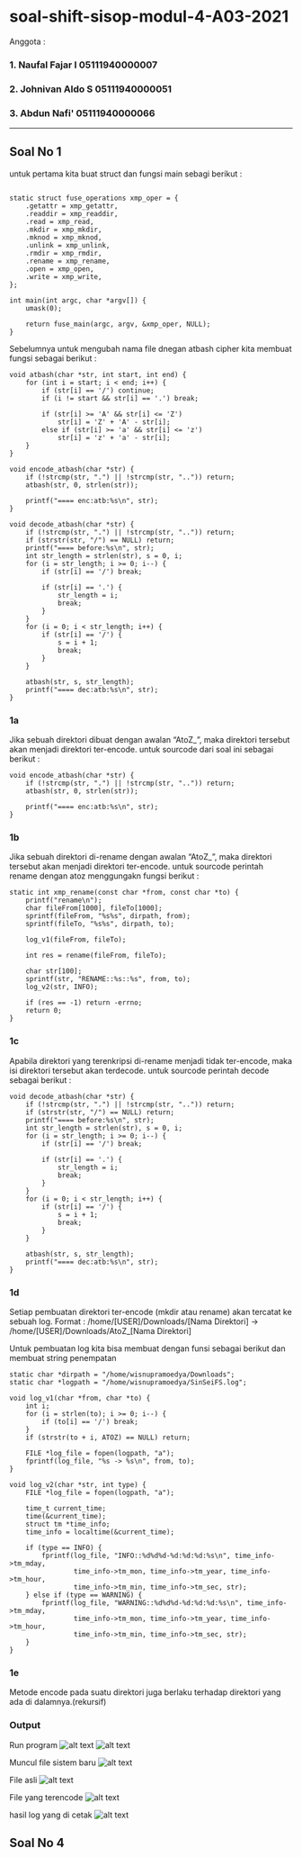 # soal-shift-sisop-modul-4-A03-2021

Anggota : 

### 1. Naufal Fajar  I  05111940000007
### 2. Johnivan Aldo S  05111940000051 
### 3. Abdun Nafi'      05111940000066
***

## Soal No 1

untuk pertama kita buat struct dan fungsi main sebagi berikut :
```

static struct fuse_operations xmp_oper = {
    .getattr = xmp_getattr,
    .readdir = xmp_readdir,
    .read = xmp_read,
    .mkdir = xmp_mkdir,
    .mknod = xmp_mknod,
    .unlink = xmp_unlink,
    .rmdir = xmp_rmdir,
    .rename = xmp_rename,
    .open = xmp_open,
    .write = xmp_write,
};

int main(int argc, char *argv[]) {
    umask(0);

    return fuse_main(argc, argv, &xmp_oper, NULL);
}
```

Sebelumnya untuk mengubah nama file dnegan atbash cipher kita membuat fungsi sebagai berikut :
```
void atbash(char *str, int start, int end) {
    for (int i = start; i < end; i++) {
        if (str[i] == '/') continue;
        if (i != start && str[i] == '.') break;

        if (str[i] >= 'A' && str[i] <= 'Z')
            str[i] = 'Z' + 'A' - str[i];
        else if (str[i] >= 'a' && str[i] <= 'z')
            str[i] = 'z' + 'a' - str[i];
    }
}

void encode_atbash(char *str) {
    if (!strcmp(str, ".") || !strcmp(str, "..")) return;
    atbash(str, 0, strlen(str));

    printf("==== enc:atb:%s\n", str);
}

void decode_atbash(char *str) {
    if (!strcmp(str, ".") || !strcmp(str, "..")) return;
    if (strstr(str, "/") == NULL) return;
    printf("==== before:%s\n", str);
    int str_length = strlen(str), s = 0, i;
    for (i = str_length; i >= 0; i--) {
        if (str[i] == '/') break;

        if (str[i] == '.') {
            str_length = i;
            break;
        }
    }
    for (i = 0; i < str_length; i++) {
        if (str[i] == '/') {
            s = i + 1;
            break;
        }
    }

    atbash(str, s, str_length);
    printf("==== dec:atb:%s\n", str);
}
```
### 1a
Jika sebuah direktori dibuat dengan awalan “AtoZ_”, maka direktori tersebut akan menjadi direktori ter-encode.
untuk sourcode dari soal ini sebagai berikut : 

```
void encode_atbash(char *str) {
    if (!strcmp(str, ".") || !strcmp(str, "..")) return;
    atbash(str, 0, strlen(str));

    printf("==== enc:atb:%s\n", str);
} 
```

### 1b
Jika sebuah direktori di-rename dengan awalan “AtoZ_”, maka direktori tersebut akan menjadi direktori ter-encode.
untuk sourcode perintah rename dengan atoz menggungakn fungsi berikut :

```
static int xmp_rename(const char *from, const char *to) {
    printf("rename\n");
    char fileFrom[1000], fileTo[1000];
    sprintf(fileFrom, "%s%s", dirpath, from);
    sprintf(fileTo, "%s%s", dirpath, to);

    log_v1(fileFrom, fileTo);

    int res = rename(fileFrom, fileTo);

    char str[100];
    sprintf(str, "RENAME::%s::%s", from, to);
    log_v2(str, INFO);

    if (res == -1) return -errno;
    return 0;
}

```

### 1c
Apabila direktori yang terenkripsi di-rename menjadi tidak ter-encode, maka isi direktori tersebut akan terdecode.
untuk sourcode perintah decode sebagai berikut :

```
void decode_atbash(char *str) {
    if (!strcmp(str, ".") || !strcmp(str, "..")) return;
    if (strstr(str, "/") == NULL) return;
    printf("==== before:%s\n", str);
    int str_length = strlen(str), s = 0, i;
    for (i = str_length; i >= 0; i--) {
        if (str[i] == '/') break;

        if (str[i] == '.') {
            str_length = i;
            break;
        }
    }
    for (i = 0; i < str_length; i++) {
        if (str[i] == '/') {
            s = i + 1;
            break;
        }
    }

    atbash(str, s, str_length);
    printf("==== dec:atb:%s\n", str);
}

```

### 1d 
Setiap pembuatan direktori ter-encode (mkdir atau rename) akan tercatat ke sebuah log. Format : /home/[USER]/Downloads/[Nama Direktori] → /home/[USER]/Downloads/AtoZ_[Nama Direktori]

Untuk pembuatan  log kita bisa membuat dengan funsi sebagai berikut dan membuat string penempatan
```
static char *dirpath = "/home/wisnupramoedya/Downloads";
static char *logpath = "/home/wisnupramoedya/SinSeiFS.log";
```

```
void log_v1(char *from, char *to) {
    int i;
    for (i = strlen(to); i >= 0; i--) {
        if (to[i] == '/') break;
    }
    if (strstr(to + i, ATOZ) == NULL) return;

    FILE *log_file = fopen(logpath, "a");
    fprintf(log_file, "%s -> %s\n", from, to);
}

void log_v2(char *str, int type) {
    FILE *log_file = fopen(logpath, "a");

    time_t current_time;
    time(&current_time);
    struct tm *time_info;
    time_info = localtime(&current_time);

    if (type == INFO) {
        fprintf(log_file, "INFO::%d%d%d-%d:%d:%d:%s\n", time_info->tm_mday,
                time_info->tm_mon, time_info->tm_year, time_info->tm_hour,
                time_info->tm_min, time_info->tm_sec, str);
    } else if (type == WARNING) {
        fprintf(log_file, "WARNING::%d%d%d-%d:%d:%d:%s\n", time_info->tm_mday,
                time_info->tm_mon, time_info->tm_year, time_info->tm_hour,
                time_info->tm_min, time_info->tm_sec, str);
    }
}
```

### 1e
Metode encode pada suatu direktori juga berlaku terhadap direktori yang ada di dalamnya.(rekursif)


### Output
Run program 
![alt text](https://i.postimg.cc/NfHXc8Jb/Capture.jpg)
![alt text](https://i.postimg.cc/mkQFQBFJ/2.jpg)

Muncul file sistem baru
![alt text](https://i.postimg.cc/QMH9fpTp/3.jpg)

File asli 
![alt text](https://i.postimg.cc/D0KSfHYg/4.jpg)

File yang terencode
![alt text](https://i.postimg.cc/q7PRQW0T/5.jpg)

hasil log yang di cetak
![alt text](https://i.postimg.cc/PrS50ChK/reload.jpg)


## Soal No 4
